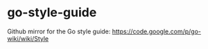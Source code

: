 go-style-guide
==============

Github mirror for the Go style guide: https://code.google.com/p/go-wiki/wiki/Style
